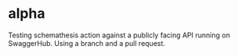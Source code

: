 # alpha
Testing schemathesis action against a publicly facing API running on SwaggerHub.
Using a branch and a pull request.
